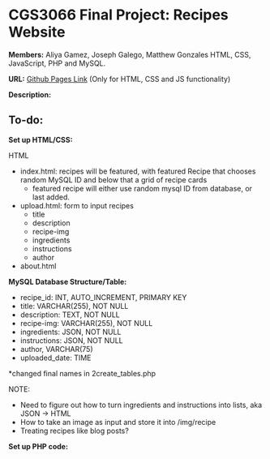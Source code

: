 # CGS3066 Final Project: Recipes Website

**Members:** Aliya Gamez, Joseph Galego, Matthew Gonzales
HTML, CSS, JavaScript, PHP and MySQL.

**URL:** [Github Pages Link](https://aliya-gamez.github.io/cgs3066_final_project/) (Only for HTML, CSS and JS functionality)

**Description:**

## To-do:

**Set up HTML/CSS:**

HTML
- index.html: recipes will be featured, with featured Recipe that chooses random MySQL ID and below that a grid of recipe cards
    - featured recipe will either use random mysql ID from database, or last added.
- upload.html: form to input recipes
    - title
    - description
    - recipe-img
    - ingredients
    - instructions
    - author
- about.html

**MySQL Database Structure/Table:**

- recipe_id: INT, AUTO_INCREMENT, PRIMARY KEY
- title: VARCHAR(255), NOT NULL
- description: TEXT, NOT NULL
- recipe-img: VARCHAR(255), NOT NULL
- ingredients: JSON, NOT NULL
- instructions: JSON, NOT NULL
- author, VARCHAR(75)
- uploaded_date: TIME

*changed final names in 2create_tables.php


NOTE:
- Need to figure out how to turn ingredients and instructions into lists, aka JSON -> HTML
- How to take an image as input and store it into /img/recipe
- Treating recipes like blog posts?

**Set up PHP code:**

